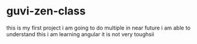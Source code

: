 # guvi-zen-class
this is my first project
i am going to do multiple in near future
i am able to understand this
i am learning angular it is not very toughsii


